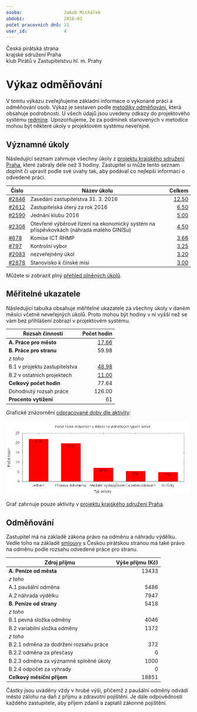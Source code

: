 ```yaml
---
osoba:                Jakub Michálek
období:               2016-03
počet pracovních dnů: 21
user_id:              4
---
```

Česká pirátská strana  
krajské sdružení Praha  
klub Pirátů v Zastupitelstvu hl. m. Prahy

Výkaz odměňování
================

V tomtu výkazu zveřejňujeme základní informace o vykonané práci a odměňování osob. Výkaz je sestaven podle [metodiky odměňování][metodika],
která obsahuje podrobnosti. U všech údajů jsou uvedeny odkazy do projektového systému [redmine](https://redmine.pirati.cz). Upozorňujeme, že za podmínek stanovených v metodice mohou být některé úkoly v projektovém systému neveřejné.

Významné úkoly
----------------------

Následující seznam zahrnuje všechny úkoly z [projektu krajského sdružení Praha][kspraha], které zabraly déle než 3 hodiny. Zastupitel si může tento seznam doplnit či upravit podle své úvahy tak, aby podával co nejlepší informaci o odvedené práci.

Číslo              |   Název úkolu                                                                              |  Celkem           
-------------------|--------------------------------------------------------------------------------------------|------------------:
[#2846][task2846]  |   Zasedání zastupitelstva 31. 3. 2016                                                      |  [12.50][time2846]
[#2612][task2612]  |   Zastupitelská úterý za rok 2016                                                          |  [6.50][time2612] 
[#2590][task2590]  |   Jednání klubu 2016                                                                       |  [5.00][time2590] 
[#2306][task2306]  |   Otevřené výběrové řízení na ekonomický systém na příspěvkovkách (náhrada malého GINISu)  |  [4.50][time2306] 
[#678][task678]    |   Komise ICT RHMP                                                                          |  [3.66][time678]  
[#797][task797]    |   Kontrolní výbor                                                                          |  [3.25][time797]  
[#2083][task2083]  |   nezveřejněný úkol                                                                        |  [3.20][time2083] 
[#2878][task2878]  |   Stanovisko k čínské misi                                                                 |  [3.00][time2878] 

Můžete si zobrazit plný [přehled plněných úkolů][tasklist].

Měřitelné ukazatele
-------------------

Následující tabulka obsahuje měřitelné ukazatele za všechny úkoly v daném měsíci
včetně neveřejných úkolů. Proto mohou být hodiny v ní vyšší než se vám bez
přihlášení zobrazí v projektovém systému.

Rozsah činnosti                        | Počet hodin
--------------                         | ----------:
**A. Práce pro město**                 | [17.66][linktocityhours]
**B. Práce pro stranu**                | 59.98
*z toho*                               |
B.1 v projektu zastupitelstva          | [48.98][linktohomehours]
B.2 v ostatních projektech             | [11.00][linktootherhours]
**Celkový počet hodin**                | 77.64
Dohodnutý rozsah práce                 | 126.00
**Procento vytížení**                  | 61

Grafické znázornění [odpracované doby dle aktivity][activitylist]:

![Aktivity v měsíci](aktivity.png)

Graf zahrnuje pouze aktivity v [projektu krajského sdružení Praha][kspraha].


Odměňování
----------

Zastupitel má na základě zákona právo na odměnu a náhradu výdělku. Vedle toho na základě [smlouvy][smlouva] s Českou pirátskou stranou má také právo na odměnu podle rozsahu odvedené práce pro stranu.

Zdroj příjmu                           | Výše příjmu (Kč)
-----------------                      | --------------:
**A. Peníze od města**                 | 13433
*z toho*                               |
A.1 paušální odměna                    | 5486
A.2 náhrada výdělku                    | 7947
**B. Peníze od strany**                | 5418
*z toho*                               |
B.1 pevná složka odměny                | 4046
B.2 variabilní složka odměny           | 1372
*z toho*                               |
B.2.1 odměna za dodržení rozsahu práce | 372
B.2.2 odměna za přesčasy               | 0
B.2.3 odměna za významné splněné úkoly | 1000
B.2.4 odpočet za výhrady               | 0
**Celkový měsíční příjem**             | 18851

Částky jsou uváděny vždy v hrubé výši, přičemž z paušální odměny odvádí město zálohu na daň z příjmu a zdravotní pojištění. Je dále odpovědností každého zastupitele, aby příjem zdanil a zaplatil zákonné pojištění.

[metodika]: https://redmine.pirati.cz/projects/praha/wiki/Odm%C4%9B%C5%88ov%C3%A1n%C3%AD_zastupitel%C5%AF

[kspraha]: https://redmine.pirati.cz/projects/kspraha
[tasklist]: https://redmine.pirati.cz/projects/kspraha/time_entries/report?f[]=spent_on&f[]=user_id&op[user_id]==&f[]=&columns=month&criteria[]=issue&op[spent_on]=><&op[user_id]==&utf8=✓&v[spent_on][]=2016-03-01&v[spent_on][]=2016-03-31&v[user_id][]=4
[task2846]: https://redmine.pirati.cz/issues/2846
[time2846]:https://redmine.pirati.cz/issues/2846/time_entries?f[]=spent_on&f[]=user_id&f[]=&op[spent_on]=><&op[user_id]==&op[spent_on]=><&op[user_id]==&utf8=✓&v[spent_on][]=2016-03-01&v[spent_on][]=2016-03-31&v[user_id][]=4
[task2612]: https://redmine.pirati.cz/issues/2612
[time2612]:https://redmine.pirati.cz/issues/2612/time_entries?f[]=spent_on&f[]=user_id&f[]=&op[spent_on]=><&op[user_id]==&op[spent_on]=><&op[user_id]==&utf8=✓&v[spent_on][]=2016-03-01&v[spent_on][]=2016-03-31&v[user_id][]=4
[task2590]: https://redmine.pirati.cz/issues/2590
[time2590]:https://redmine.pirati.cz/issues/2590/time_entries?f[]=spent_on&f[]=user_id&f[]=&op[spent_on]=><&op[user_id]==&op[spent_on]=><&op[user_id]==&utf8=✓&v[spent_on][]=2016-03-01&v[spent_on][]=2016-03-31&v[user_id][]=4
[task2306]: https://redmine.pirati.cz/issues/2306
[time2306]:https://redmine.pirati.cz/issues/2306/time_entries?f[]=spent_on&f[]=user_id&f[]=&op[spent_on]=><&op[user_id]==&op[spent_on]=><&op[user_id]==&utf8=✓&v[spent_on][]=2016-03-01&v[spent_on][]=2016-03-31&v[user_id][]=4
[task678]: https://redmine.pirati.cz/issues/678
[time678]:https://redmine.pirati.cz/issues/678/time_entries?f[]=spent_on&f[]=user_id&f[]=&op[spent_on]=><&op[user_id]==&op[spent_on]=><&op[user_id]==&utf8=✓&v[spent_on][]=2016-03-01&v[spent_on][]=2016-03-31&v[user_id][]=4
[task797]: https://redmine.pirati.cz/issues/797
[time797]:https://redmine.pirati.cz/issues/797/time_entries?f[]=spent_on&f[]=user_id&f[]=&op[spent_on]=><&op[user_id]==&op[spent_on]=><&op[user_id]==&utf8=✓&v[spent_on][]=2016-03-01&v[spent_on][]=2016-03-31&v[user_id][]=4
[task2083]: https://redmine.pirati.cz/issues/2083
[time2083]:https://redmine.pirati.cz/issues/2083/time_entries?f[]=spent_on&f[]=user_id&f[]=&op[spent_on]=><&op[user_id]==&op[spent_on]=><&op[user_id]==&utf8=✓&v[spent_on][]=2016-03-01&v[spent_on][]=2016-03-31&v[user_id][]=4
[task2878]: https://redmine.pirati.cz/issues/2878
[time2878]:https://redmine.pirati.cz/issues/2878/time_entries?f[]=spent_on&f[]=user_id&f[]=&op[spent_on]=><&op[user_id]==&op[spent_on]=><&op[user_id]==&utf8=✓&v[spent_on][]=2016-03-01&v[spent_on][]=2016-03-31&v[user_id][]=4
[activitylist]: https://redmine.pirati.cz/projects/kspraha/time_entries/report?columns=month&criteria[]=activity&f[]=spent_on&f[]=user_id&f[]=&op[spent_on]=><&op[user_id]==&utf8=✓&v[spent_on][]=2016-03-01&v[spent_on][]=2016-03-31&v[user_id][]=4

[smlouva]: https://smlouvy.pirati.cz/smlouvy/2014/11/13/jakub-michalek/index.html
[linktocityhours]: https://redmine.pirati.cz/projects/praha/time_entries?f[]=spent_on&f[]=user_id&f[]=cf_16&f[]=&op[cf_16]=*&op[spent_on]=><&op[user_id]==&utf8=✓&v[spent_on][]=2016-03-01&v[spent_on][]=2016-03-31&v[user_id][]=4
[linktohomehours]: https://redmine.pirati.cz/projects/praha/time_entries?f[]=spent_on&f[]=user_id&f[]=&f[]=subproject_id&op[subproject_id]=!*&op[spent_on]=><&op[user_id]==&utf8=✓&v[spent_on][]=2016-03-01&v[spent_on][]=2016-03-31&v[user_id][]=4&f[]=cf_16&op[cf_16]=!*
[linktootherhours]: https://redmine.pirati.cz/time_entries?&columns=month&criteria[]=user&f[]=spent_on&f[]=user_id&f[]=cf_16&f[]=project_id&f[]=&op[cf_16]==&op[project_id]=!&v[cf_16][]=strana&v[project_id][]=15&op[spent_on]=><&op[user_id]==&utf8=✓&v[spent_on][]=2016-03-01&v[spent_on][]=2016-03-31&v[user_id][]=4
